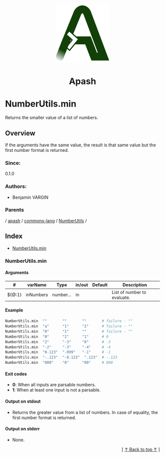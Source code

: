 
<div align='center' id='apash-top'>
  <a href='https://github.com/hastec-fr/apash'>
    <img alt='apash-logo' src='../../../../../../../assets/apash-logo.svg'/>
  </a>

  # Apash
</div>

# NumberUtils.min

Returns the smaller value of a list of numbers.

## Overview

If the arguments have the same value, the result is that same value
but the first number format is returned.

### Since:
0.1.0

### Authors:
* Benjamin VARGIN

### Parents
<!-- apash.parentBegin -->
[](../../../../.md) / [apash](../../../apash.md) / [commons-lang](../../commons-lang.md) / [NumberUtils](../NumberUtils.md) / 
<!-- apash.parentEnd -->

## Index

* [NumberUtils.min](#numberutilsmin)

### NumberUtils.min

#### Arguments
| #      | varName        | Type          | in/out   | Default    | Description                           |
|--------|----------------|---------------|----------|------------|---------------------------------------|
| ${@:1} | inNumbers      | number...     | in       |            | List of number to evaluate.           |

#### Example

```bash
NumberUtils.min  ""       ""       ""       # failure - ""
NumberUtils.min  "a"      "1"      "2"      # failure - ""
NumberUtils.min  "0"      "1"      ""       # failure - ""
NumberUtils.min  "0"      "2"      "1"      # 0
NumberUtils.min  "2"      "-3"     "0"      # -3
NumberUtils.min  "-2"     "-3"     "-4"     # -4
NumberUtils.min  "0.123"  ".099"   "-1"     # -1
NumberUtils.min  "-.123"  "-0.123"  ".123"  # -.123
NumberUtils.min  "000"    "0"      "00"     # 000
```

#### Exit codes

* **0**: When all inputs are parsable numbers.
* **1**: When at least one input is not a parsable.

#### Output on stdout

* Returns the greater value from a list of numbers.
  In case of equality, the first number format is returned.

#### Output on stderr

* None.


  <div align='right'>[ <a href='#apash-top'>↑ Back to top ↑</a> ]</div>

